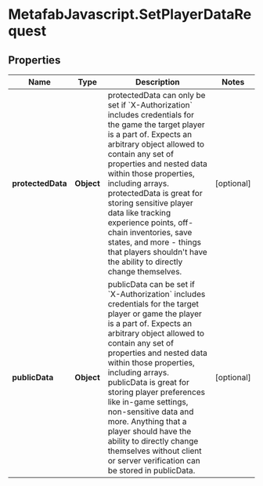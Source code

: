 # MetafabJavascript.SetPlayerDataRequest

## Properties

Name | Type | Description | Notes
------------ | ------------- | ------------- | -------------
**protectedData** | **Object** | protectedData can only be set if &#x60;X-Authorization&#x60; includes credentials for the game the target player is a part of. Expects an arbitrary object allowed to contain any set of properties and nested data within those properties, including arrays.  protectedData is great for storing sensitive player data like tracking experience points, off-chain inventories, save states, and more - things that players shouldn&#39;t have the ability to directly change themselves. | [optional] 
**publicData** | **Object** | publicData can be set if &#x60;X-Authorization&#x60; includes credentials for the target player or game the player is a part of. Expects an arbitrary object allowed to contain any set of properties and nested data within those properties, including arrays.  publicData is great for storing player preferences like in-game settings, non-sensitive data and more. Anything that a player should have the ability to directly change themselves without client or server verification can be stored in publicData. | [optional] 


